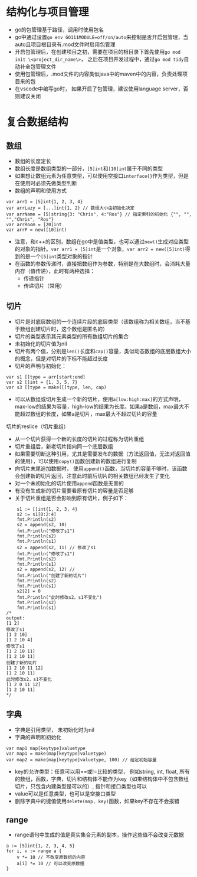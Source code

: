 # 结构化与项目管理
- go的包管理基于路径，调用时使用包名
- go中通过设置`go env GO111MODULE=off/on/auto`来控制是否开启包管理，当auto且项目根目录有.mod文件时启用包管理
- 开启包管理后，在创建项目之初，需要在项目的根目录下首先使用`go mod init \<project_dir_name\>`， 之后在项目开发过程中，通过`go mod tidy`自动补全包管理文件
- 使用包管理后，.mod文件的内容类似java中的maven中的内容，负责处理项目来的包
- 在vscode中编写go时， 如果开启了包管理，建议使用language server，否则建议关闭

# 复合数据结构
## 数组
- 数组的长度定长
- 数组长度是数组类型的一部分，`[5]int`和`[10]int`属于不同的类型
- 如果想让数组元素为任意类型，可以使用空接口`interface{}`作为类型，但是在使用时必须先做类型判断
- 数组的声明和使用方式
```golang
var arr1 = [5]int{1, 2, 3, 4}
var arrLazy = [...]int{1, 2} // 数组大小由初始化决定
var arrName = [5]string{3: "Chris", 4:"Ros"} // 指定索引的初始化 {"", "", "","Chris", "Ros"}
var arrRoom = [20]int
var arrP = new([10]int)
```
- 注意，和c++的区别，数组在go中是值类型，也可以通过`new()`生成对应类型的对象的指针。`var arr1 = [5]int`是一个对象，`var arr2 = new([5]int)`得到的是一个`[5]int`类型对象的指针
- 在函数的参数传递时，直接把数组作为参数，特别是在大数组时，会消耗大量内存（值传递），此时有两种选择：
  - 传递指针
  - 传递切片（常用）

## 切片
- 切片是对底层数组的一个连续片段的底层类型（该数组称为相关数组，当不基于数组创建切片时，这个数组是匿名的）
- 切片的类型表示其元素类型的所有数组切片的集合
- 未初始化的切片值为nil
- 切片有两个值，分别是`len()`长度和`cap()`容量，类似动态数组的底层数组大小的概念，但是对切片的下标不能超过长度
- 切片的声明与初始化：
```golang
var s1 []type = arr[start:end]
var s2 []int = {1, 3, 5, 7}
var s3 []type = make([]type, len, cap)
```
- 可以从数组或切片生成一个新的切片，使用`a[low:high:max]`的方式声明， max-low的结果为容量，high-low的结果为长度。如果a是数组，max最大不能超过数组的长度，如果a是切片，max最大不超过切片的容量

切片的reslice（切片重组）

- 从一个切片获得一个新的长度的切片的过程称为切片重组
- 切片重组后，新老切片指向同一个底层数组
- 如果需要切断这种引用，尤其是需要发布的数据（方法返回值，无法对返回值的使用），可以使用`copy()`函数创建新的数组进行复制
- 向切片末尾追加数据时， 使用`append()`函数，当切片的容量不够时，该函数会创建新的切片返回，注意此时前后切片的相关数组已经发生了变化
- 对一个未初始化的切片使用`append`函数是无害的
- 有没有生成新的切片需要看原有切片的容量是否足够
- 关于切片重组是否会影响到原有切片，例子如下：
```golang
	s1 := []int{1, 2, 3, 4}
	s2 := s1[0:2:4]
	fmt.Println(s2)
	s2 = append(s2, 10)
	fmt.Println("修改了s1")
	fmt.Println(s2)
	fmt.Println(s1)
	s2 = append(s2, 11) // 修改了s1
	fmt.Println("修改了s1")
	fmt.Println(s2)
	fmt.Println(s1)
	s2 = append(s2, 12) //
	fmt.Println("创建了新的切片")
	fmt.Println(s2)
	fmt.Println(s1)
	s2[2] = 0
	fmt.Println("此时修改s2，s1不变化")
	fmt.Println(s2)
    fmt.Println(s1)
/*
output:
[1 2]
修改了s1
[1 2 10]
[1 2 10 4]
修改了s1
[1 2 10 11]
[1 2 10 11]
创建了新的切片
[1 2 10 11 12]
[1 2 10 11]
此时修改s2，s1不变化
[1 2 0 11 12]
[1 2 10 11]
*/
```
## 字典

- 字典是引用类型， 未初始化时为nil
- 字典的声明和初始化
```golang
var map1 map[keytype]valuetype
var map1 = make(map[keytype]valuetype)
var map2 = make(map[keytype]valuetype, 100) // 给定初始容量
```
- key的允许类型：任意可以用==或!=比较的类型， 例如string, int, float, 所有的数组，函数，字典，切片和结构体不能作为key（如果结构体中不包含数组切片，只包含内建类型是可以的）, 指针和接口类型也可以
- value可以是任意类型，也可以是空接口类型
- 删除字典中的键值使用`delete(map, key)`函数，如果key不存在不会报错

## range
- range语句中生成的值是真实集合元素的副本，操作这些值不会改变元数据
```golang
a := [5]int{1, 2, 3, 4, 5}
for i, v := range a {
    v *= 10 // 不改变原数组的内容
    a[i] *= 10 // 可以改变原数据
}
```